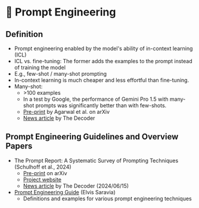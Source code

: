 # 👷 Prompt Engineering

## Definition

- Prompt engineering enabled by the model's ability of in-context learning (ICL)
- ICL vs. fine-tuning: The former adds the examples to the prompt instead of training the model
- E.g., few-shot / many-shot prompting
- In-context learning is much cheaper and less effortful than fine-tuning.
- Many-shot:
  - \>100 examples
  - In a test by Google, the performance of Gemini Pro 1.5 with many-shot prompts was significantly better than with few-shots.
  - [Pre-print](https://arxiv.org/abs/2404.11018) by Agarwal et al. on arXiv
  - [News article](https://the-decoder.de/prompts-mit-vielen-beispielen-verbessern-die-leistung-grosser-sprachmodelle/) by The Decoder

## Prompt Engineering Guidelines and Overview Papers

- The Prompt Report: A Systematic Survey of Prompting Techniques (Schulhoff et al., 2024)
  - [Pre-print](https://doi.org/10.48550/arXiv.2406.06608) on arXiv
  - [Project website](https://trigaten.github.io/Prompt_Survey_Site/)
  - [News article](https://the-decoder.de/der-prompt-report-ist-ein-umfassender-prompting-ueberblick-mit-kuriosen-erkenntnissen/) by The Decoder (2024/06/15)
- [Prompt Engineering Guide](https://www.promptingguide.ai) (Elvis Saravia)
  - Definitions and examples for various prompt engineering techniques
